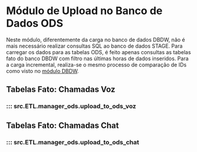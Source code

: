 # Módulo de Upload no Banco de Dados ODS

Neste módulo, diferentemente da carga no banco de dados DBDW, não é mais necessário realizar consultas SQL ao banco de dados STAGE. Para carregar os dados para as tabelas ODS, é feito apenas consultas as tabelas fato do banco DBDW com filtro nas últimas horas de dados inseridos. Para a carga incremental, realiza-se o mesmo processo de comparação de IDs como visto no [módulo DBDW](./dbdw.md).

## Tabelas Fato: Chamadas Voz
### ::: src.ETL.manager_ods.upload_to_ods_voz

## Tabelas Fato: Chamadas Chat
### ::: src.ETL.manager_ods.upload_to_ods_chat
